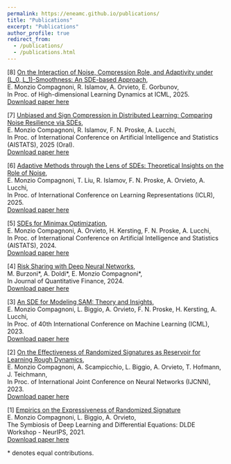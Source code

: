 ```yaml
---
permalink: https://eneamc.github.io/publications/
title: "Publications"
excerpt: "Publications"
author_profile: true
redirect_from: 
  - /publications/
  - /publications.html
---
```


[8] [On the Interaction of Noise, Compression Role, and Adaptivity under (L_0, L_1)-Smoothness: An SDE-based Approach](https://openreview.net/forum?id=u2cBOZNtcc),\
E. Monzio Compagnoni, R. Islamov, A. Orvieto, E. Gorbunov,\
In Proc. of High-dimensional Learning Dynamics at ICML, 2025.\
[Download paper here](http://eneamc.github.io/files/SDE4L0L1Smoothness.pdf)

[7] [Unbiased and Sign Compression in Distributed Learning: Comparing Noise Resilience via SDEs](https://openreview.net/forum?id=RRrftHtEfK),\
E. Monzio Compagnoni, R. Islamov, F. N. Proske, A. Lucchi,\
In Proc. of International Conference on Artificial Intelligence and Statistics (AISTATS), 2025 (Oral).\
[Download paper here](http://eneamc.github.io/files/CompressedPaper.pdf)

[6] [Adaptive Methods through the Lens of SDEs: Theoretical Insights on the Role of Noise](https://openreview.net/forum?id=ww3CLRhF1v),\
E. Monzio Compagnoni, T. Liu, R. Islamov, F. N. Proske, A. Orvieto, A. Lucchi,\
In Proc. of International Conference on Learning Representations (ICLR), 2025.\
[Download paper here](http://eneamc.github.io/files/AdaptivePaper.pdf)

[5] [SDEs for Minimax Optimization](https://proceedings.mlr.press/v238/monzio-compagnoni24a/monzio-compagnoni24a.pdf),\
E. Monzio Compagnoni, A. Orvieto, H. Kersting, F. N. Proske, A. Lucchi,\
In Proc. of International Conference on Artificial Intelligence and Statistics (AISTATS), 2024.\
[Download paper here](http://eneamc.github.io/files/SDE4Minimax.pdf)

[4] [Risk Sharing with Deep Neural Networks](https://doi.org/10.1080/14697688.2024.2307493),\
M. Burzoni\*, A. Doldi\*, E. Monzio Compagnoni\*,\
In Journal of Quantitative Finance, 2024.\
[Download paper here](http://eneamc.github.io/files/RiskSharing.pdf)

[3] [An SDE for Modeling SAM: Theory and Insights](https://proceedings.mlr.press/v202/monzio-compagnoni23a.html),\
E. Monzio Compagnoni, L. Biggio, A. Orvieto, F. N. Proske, H. Kersting, A. Lucchi,\
In Proc. of 40th International Conference on Machine Learning (ICML), 2023.\
[Download paper here](http://eneamc.github.io/files/SDE_SAM.pdf)

[2] [On the Effectiveness of Randomized Signatures as Reservoir for Learning Rough Dynamics](https://ieeexplore.ieee.org/abstract/document/10191624),\
E. Monzio Compagnoni, A. Scampicchio, L. Biggio, A. Orvieto, T. Hofmann, J. Teichmann,\
In Proc. of International Joint Conference on Neural Networks (IJCNN), 2023.\
[Download paper here](http://eneamc.github.io/files/RandomizedSignaturesRoughDynamics.pdf)

[1] [Empirics on the Expressiveness of Randomized Signature](https://openreview.net/forum?id=Gvwve9BMqbr)\
E. Monzio Compagnoni, L. Biggio, A. Orvieto,\
The Symbiosis of Deep Learning and Differential Equations: DLDE Workshop - NeurIPS, 2021.\
[Download paper here](http://eneamc.github.io/files/EmpiricsRandomizedSignature.pdf)

\* denotes equal contributions.